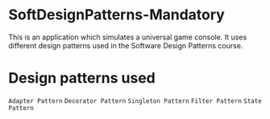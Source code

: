 # SoftDesignPatterns-Mandatory
This is an application which simulates a universal game console. It uses different design patterns used in the Software Design Patterns course.

# Design patterns used 
`Adapter Pattern`
`Decorator Pattern`
`Singleton Pattern`
`Filter Pattern`
`State Pattern`


